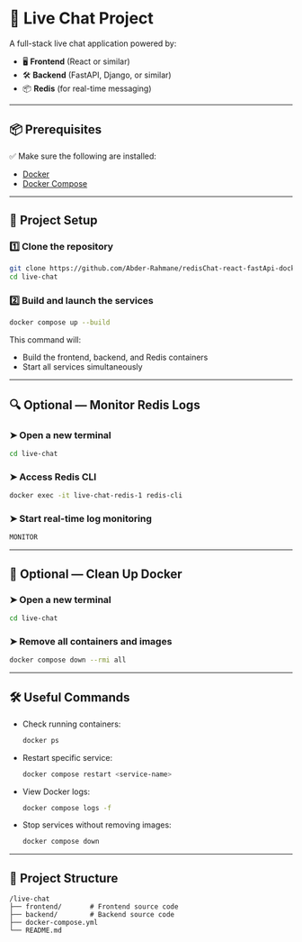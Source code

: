 # 🚀 Live Chat Project

A full-stack live chat application powered by:  
- 🖥️ **Frontend** (React or similar)  
- 🛠️ **Backend** (FastAPI, Django, or similar)  
- 📦 **Redis** (for real-time messaging)  

---

## 📦 Prerequisites

✅ Make sure the following are installed:  
- [Docker](https://www.docker.com/)  
- [Docker Compose](https://docs.docker.com/compose/)  

---

## 📂 Project Setup

### 1️⃣ Clone the repository  
```bash
git clone https://github.com/Abder-Rahmane/redisChat-react-fastApi-docker
cd live-chat
```

### 2️⃣ Build and launch the services  
```bash
docker compose up --build
```

This command will:  
- Build the frontend, backend, and Redis containers  
- Start all services simultaneously  

---

## 🔍 Optional — Monitor Redis Logs

### ➤ Open a new terminal  
```bash
cd live-chat
```

### ➤ Access Redis CLI  
```bash
docker exec -it live-chat-redis-1 redis-cli
```

### ➤ Start real-time log monitoring  
```bash
MONITOR
```

---

## 🧹 Optional — Clean Up Docker

### ➤ Open a new terminal  
```bash
cd live-chat
```

### ➤ Remove all containers and images  
```bash
docker compose down --rmi all
```

---

## 🛠️ Useful Commands

- Check running containers:  
  ```bash
  docker ps
  ```

- Restart specific service:  
  ```bash
  docker compose restart <service-name>
  ```

- View Docker logs:  
  ```bash
  docker compose logs -f
  ```

- Stop services without removing images:  
  ```bash
  docker compose down
  ```

---

## 🧭 Project Structure

```text
/live-chat
├── frontend/       # Frontend source code
├── backend/        # Backend source code
├── docker-compose.yml
└── README.md
```



